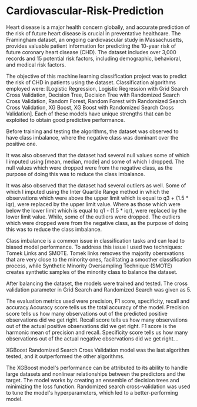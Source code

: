 # Cardiovascular-Risk-Prediction
Heart disease is a major health concern globally, and accurate prediction of the risk of future heart disease is crucial in preventative healthcare. The Framingham dataset, an ongoing cardiovascular study in Massachusetts, provides valuable patient information for predicting the 10-year risk of future coronary heart disease (CHD). The dataset includes over 3,000 records and 15 potential risk factors, including demographic, behavioral, and medical risk factors.

The objective of this machine learning classification project was to predict the risk of CHD in patients using the dataset. Classification algorithms employed were: [Logistic Regression, Logistic Regression with Grid Search Cross Validation, Decision Tree, Decision Tree with Randomized Search Cross Validation, Random Forest, Random Forest with Randomized Search Cross Validation, XG Boost, XG Boost with Randomized Search Cross Validation]. Each of these models have unique strengths that can be exploited to obtain good predictive performance.

Before training and testing the algorithms, the dataset was observed to have class imbalance, where the negative class was dominant over the positive one.

It was also observed that the dataset had several null values some of which I imputed using [mean, median, mode] and some of which I dropped. The null values which were dropped were from the negative class, as the purpose of doing this was to reduce the class imbalance.

It was also observed that the dataset had several outliers as well. Some of which I imputed using the Inter Quartile Range method in which the observations which were above the upper limit which is equal to q3 + (1.5 * iqr), were replaced by the upper limit value. Where as those which were below the lower limit which is equal to q1 - (1.5 * iqr), were replaced by the lower limit value. While, some of the outliers were dropped. The outliers which were dropped were from the negative class, as the purpose of doing this was to reduce the class imbalance.

Class imbalance is a common issue in classification tasks and can lead to biased model performance. To address this issue I used two techniques: Tomek Links and SMOTE. Tomek links removes the majority obersvations that are very close to the minority ones, facilitating a smoother classification process, while Synthetic Minority Oversampling Technique (SMOTE) creates synthetic samples of the minority class to balance the dataset.

After balancing the dataset, the models were trained and tested. The cross validation parameter in Grid Search and Randomized Search was given as 5.

The evaluation metrics used were precision, F1 score, specificity, recall and accuracy.Accuracy score tells us the total accuracy of the model. Precision score tells us how many observations out of the predicted positive observations did we get right. Recall score tells us how many observations out of the actual positive observations did we get right. F1 score is the harmonic mean of precision and recall. Specificity score tells us how many observations out of the actual negative observations did we get right. .

XGBoost Randomized Search Cross Validation model was the last algorithm tested, and it outperformed the other algorithms.

The XGBoost model's performance can be attributed to its ability to handle large datasets and nonlinear relationships between the predictors and the target. The model works by creating an ensemble of decision trees and minimizing the loss function. Randomized search cross-validation was used to tune the model's hyperparameters, which led to a better-performing model.
